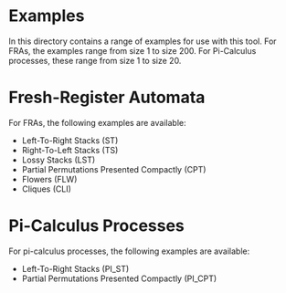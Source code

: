 # Examples
In this directory contains a range of examples for use with this tool.
For FRAs, the examples range from size 1 to size 200.
For Pi-Calculus processes, these range from size 1 to size 20.

<h1>Fresh-Register Automata</h1>

For FRAs, the following examples are available:

- Left-To-Right Stacks (ST)
- Right-To-Left Stacks (TS)
- Lossy Stacks (LST)
- Partial Permutations Presented Compactly (CPT)
- Flowers (FLW)
- Cliques (CLI)

<h1>Pi-Calculus Processes</h1>

For pi-calculus processes, the following examples are available:

- Left-To-Right Stacks (PI_ST)
- Partial Permutations Presented Compactly (PI_CPT)
